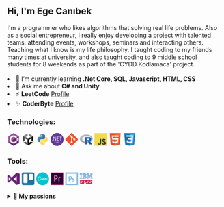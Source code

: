 <h2>Hi, I'm Ege Canıbek</h2>
<h align="left">I'm a programmer who likes algorithms that solving real life problems. Also as a social entrepreneur, I really enjoy developing a project with talented teams, attending events, workshops, seminars and interacting others. Teaching what I know is my life philosophy. I taught coding to my friends many times at university, and also taught coding to 9 middle school students for 8 weekends as part of the 'CYDD Kodlamaca' project.</h>
<br>
<br>
<li>🌱 I’m currently learning <strong>.Net Core, SQL, Javascript, HTML, CSS</strong></li>
<li>💬 Ask me about <strong>C# and Unity</strong></li>
<li>⚡ <strong>LeetCode</strong> <a href="https://leetcode.com/egosdev/">Profile</a></li>
<li>✨ <strong>CoderByte</strong> <a href="https://coderbyte.com/profile/egedev">Profile</a></li>

<h3 align="left">Technologies:</h3>
<p align="left">
<img src="https://raw.githubusercontent.com/devicons/devicon/master/icons/csharp/csharp-original.svg" alt="C#" width="30" height="30" />
<img src="https://raw.githubusercontent.com/devicons/devicon/master/icons/unity/unity-original.svg" alt="Unity" width="30" height="30" />
<img src="https://raw.githubusercontent.com/devicons/devicon/master/icons/python/python-original.svg" alt="Python" width="30" height="30" />
<img src="https://raw.githubusercontent.com/devicons/devicon/master/icons/dotnetcore/dotnetcore-original.svg" alt=".Net Core" width="30" height="30" />
<img src="https://raw.githubusercontent.com/devicons/devicon/master/icons/git/git-original.svg" alt=".git" width="30" height="30" />
<img src="https://raw.githubusercontent.com/devicons/devicon/master/icons/r/r-original.svg" alt="R" width="30" height="30" />
<img src="https://raw.githubusercontent.com/devicons/devicon/master/icons/javascript/javascript-original.svg" alt="JS" width="30" height="30" />
<img src="https://raw.githubusercontent.com/devicons/devicon/master/icons/html5/html5-original.svg" alt="HTML" width="30" height="30" />
<img src="https://raw.githubusercontent.com/devicons/devicon/master/icons/css3/css3-original.svg" alt="CSS" width="30" height="30" />
</p>
<h3 align="left">Tools:</h3>
<p align="left">
<img src="https://raw.githubusercontent.com/devicons/devicon/master/icons/visualstudio/visualstudio-plain.svg" alt="Visual Studio" width="30" height="30" />
<img src="https://raw.githubusercontent.com/devicons/devicon/master/icons/trello/trello-plain.svg" alt="Trello" width="30" height="30" />
<img src="https://raw.githubusercontent.com/devicons/devicon/master/icons/canva/canva-original.svg" alt="Canva" width="30" height="30" />
<img src="https://raw.githubusercontent.com/devicons/devicon/master/icons/premierepro/premierepro-original.svg" alt="Premiere Pro" width="30" height="30" />
<img src="https://raw.githubusercontent.com/devicons/devicon/master/icons/photoshop/photoshop-line.svg" alt="Photoshop" width="30" height="30" />
<img src="https://raw.githubusercontent.com/devicons/devicon/master/icons/spss/spss-original.svg" alt="SPSS" width="30" height="30" />
</p>
<details>
  <summary><strong>🧡  My passions</strong></summary>
  <br>
  <ul>
    <li>Video Games</li>
    <li>Software</li>
    <li>History</li>
    <li>Science</li>
    <li>Biology</li>
    <li>Sustainable Development</li>
  </ul>
</details>

